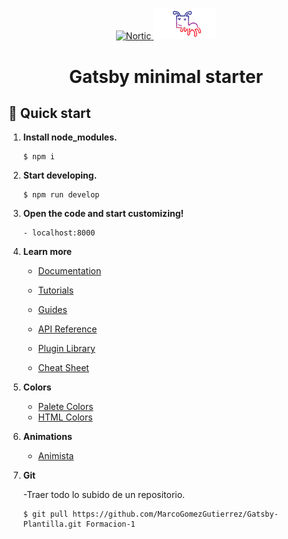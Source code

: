 <p align="center">
  <a href="https://nortic.es/">
    <img alt="Nortic" src="https://www.nortic.es/wp-content/uploads/2015/03/Logo_Nortic_1200.png" width="200" />
  </a>
  <a href="https://www.digitaliagbe.com/">
    <img alt="Digitalia" src="src/images/utils/digitalia_logo.png" width="100">
  </a>
</p>
<h1 align="center">
  Gatsby minimal starter
</h1>

## 🚀 Quick start

1.  **Install node_modules.**

    ``` 
    $ npm i 
    ```
    

2.  **Start developing.**

    ```
    $ npm run develop
    ```


3.  **Open the code and start customizing!**

    ```
    - localhost:8000
    ```


4.  **Learn more**


    - [Documentation](https://www.gatsbyjs.com/docs/?utm_source=starter&utm_medium=readme&utm_campaign=minimal-starter)

    - [Tutorials](https://www.gatsbyjs.com/tutorial/?utm_source=starter&utm_medium=readme&utm_campaign=minimal-starter)

    - [Guides](https://www.gatsbyjs.com/tutorial/?utm_source=starter&utm_medium=readme&utm_campaign=minimal-starter)

    - [API Reference](https://www.gatsbyjs.com/docs/api-reference/?utm_source=starter&utm_medium=readme&utm_campaign=minimal-starter)

    - [Plugin Library](https://www.gatsbyjs.com/plugins?utm_source=starter&utm_medium=readme&utm_campaign=minimal-starter)

    - [Cheat Sheet](https://www.gatsbyjs.com/docs/cheat-sheet/?utm_source=starter&utm_medium=readme&utm_campaign=minimal-starter)


5. **Colors**

    - [Palete Colors](https://coolors.co/)
    - [HTML Colors](https://htmlcolorcodes.com/es/)


6. **Animations**

    - [Animista](https://animista.net/)


7. **Git**

    -Traer todo lo subido de un repositorio.
    ```
    $ git pull https://github.com/MarcoGomezGutierrez/Gatsby-Plantilla.git Formacion-1
    ```

